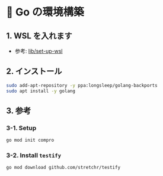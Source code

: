 # 🐹 Go の環境構築

## 1. WSL を入れます
- 参考: [lib/set-up-wsl](https://nullputra.github.io/nlptr-lib/set-up-wsl.html)

## 2. インストール
```sh
sudo add-apt-repository -y ppa:longsleep/golang-backports
sudo apt install -y golang
```

## 3. 参考
### 3-1. Setup
```sh
go mod init compro
```
### 3-2. Install `testify`
```sh
go mod download github.com/stretchr/testify
```
